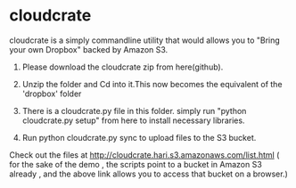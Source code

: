 cloudcrate
==========

cloudcrate is a simply commandline utility that would allows you to "Bring your own Dropbox" backed by Amazon S3.

1. Please download the cloudcrate zip from here(github).

2. Unzip the folder and Cd into it.This now becomes the equivalent of the 'dropbox' folder 

3.  There is a cloudcrate.py file in this folder. simply run "python cloudcrate.py setup" from here to install necessary libraries.

4. Run python cloudcrate.py sync to upload files to the S3 bucket.

Check out the files at http://cloudcrate.hari.s3.amazonaws.com/list.html ( for the sake of the demo , the scripts point
to a bucket in Amazon S3 already , and the above link allows you to access that bucket on a browser.)
